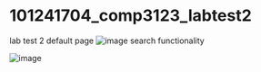# 101241704_comp3123_labtest2
 lab test 2
default page
![image](https://github.com/Banu500/101241704_comp3123_labtest2/assets/75052450/b25d1291-1745-4094-ba84-7d5e1b478576)
search functionality

![image](https://github.com/Banu500/101241704_comp3123_labtest2/assets/75052450/360f8c52-d701-4221-8ef0-e857bd3e6de3)

